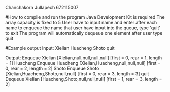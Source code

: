 Chanchakorn Jullapech 672115007

#How to compile and run the program
Java Development Kit is required
The array capacity is fixed to 5
User have to input name and enter after each name to enqueue the name that user have input into the queue, type 'quit' to exit
The program will automatically dequeue one element after user type quit

#Example output
Input: 
Xielian
Huacheng
Shoto
quit

Output:
Enqueue Xielian
[Xielian,null,null,null,null] [first = 0, rear = 1, length = 1]
Huacheng
Enqueue Huacheng
[Xielian,Huacheng,null,null,null] [first = 0, rear = 2, length = 2]
Shoto
Enqueue Shoto
[Xielian,Huacheng,Shoto,null,null] [first = 0, rear = 3, length = 3]
quit
Dequeue Xielian
[Huacheng,Shoto,null,null,null] [first = 1, rear = 3, length = 2]
